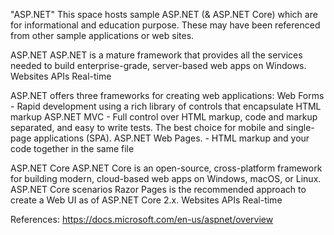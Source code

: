 "ASP.NET" 
This space hosts sample ASP.NET (& ASP.NET Core) which are for informational and education purpose. These may have been referenced from other sample applications or web sites.

ASP.NET
ASP.NET is a mature framework that provides all the services needed to build enterprise-grade, server-based web apps on Windows.
Websites
APIs
Real-time

ASP.NET offers three frameworks for creating web applications: 
Web Forms - Rapid development using a rich library of controls that encapsulate HTML markup
ASP.NET MVC - Full control over HTML markup, code and markup separated, and easy to write tests. The best choice for mobile and single-page applications (SPA).
ASP.NET Web Pages.  - HTML markup and your code together in the same file


ASP.NET Core
ASP.NET Core is an open-source, cross-platform framework for building modern, cloud-based web apps on Windows, macOS, or Linux.
ASP.NET Core scenarios
Razor Pages is the recommended approach to create a Web UI as of ASP.NET Core 2.x.
Websites
APIs
Real-time


References:
https://docs.microsoft.com/en-us/aspnet/overview